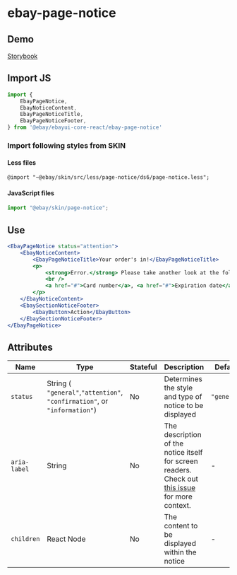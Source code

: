# ebay-page-notice

## Demo

[Storybook](https://pages.github.com/eBay/ebayui-core-react/master/?path=/story/ebay-page-notice--confirmation-message)

## Import JS

```jsx harmony
import {
    EbayPageNotice,
    EbayNoticeContent,
    EbayPageNoticeTitle,
    EbayPageNoticeFooter,
} from '@ebay/ebayui-core-react/ebay-page-notice'
```

### Import following styles from SKIN

#### Less files

```less
@import "~@ebay/skin/src/less/page-notice/ds6/page-notice.less";
```

#### JavaScript files

```jsx harmony
import "@ebay/skin/page-notice";
```

## Use

```jsx harmony
<EbayPageNotice status="attention">
    <EbayNoticeContent>
        <EbayPageNoticeTitle>Your order's in!</EbayPageNoticeTitle>
        <p>
            <strong>Error.</strong> Please take another look at the following:
            <br />
            <a href="#">Card number</a>, <a href="#">Expiration date</a> &amp; <a href="#">Security code</a>.
        </p>
    </EbayNoticeContent>
    <EbaySectionNoticeFooter>
        <EbayButton>Action</EbayButton>
    </EbaySectionNoticeFooter>
</EbayPageNotice>
```

## Attributes

| Name         | Type                                                                          | Stateful | Description                                                                                                                                 | Default       |
| ------------ | ----------------------------------------------------------------------------- | -------- | ------------------------------------------------------------------------------------------------------------------------------------------- | ------------- |
| `status`     | String ( `"general"`,`"attention"`, `"confirmation"`, or `"information"`) | No       | Determines the style and type of notice to be displayed                                                                                     | `"general"` |
| `aria-label` | String                                                                        | No       | The description of the notice itself for screen readers. Check out [this issue](https://github.com/eBay/skin/issues/1001) for more context. | -             |
| `children`   | React Node                                                                    | No       | The content to be displayed within the notice                                                                                               | -             |

